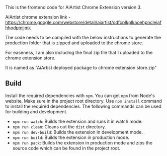 This is the frontend code for AiArtist Chrome Extension version 3.

AiArtist chrome extension link -
https://chrome.google.com/webstore/detail/aiartist/odfcplkplkaoehpnclejafhhodpmjjmk

The code needs to be compiled with the below instructions to generate the production folder that is zipped and uploaded to the chrome store.

For easeness, I am also including the final zip file that I uploaded to the chrome extension store.

It is named as "AiArtist deployed package to chrome extension store.zip"

## Build

Install the required dependencies with `npm`. You can get `npm` from Node's website. Make sure in the project root directory. Use `npm install` command to install the required dependencies. The following commands can be used for building and development.

* `npm run watch`: Builds the extension and runs it in watch mode.
* `npm run clean`: Cleans out the `dist` directory.
* `npm run dev-build`: Builds the extension in development mode.
* `npm run build`: Builds the extension in production mode.
* `npm run pack`: Builds the extension in production mode and zips the source code which can be found in the project root.
